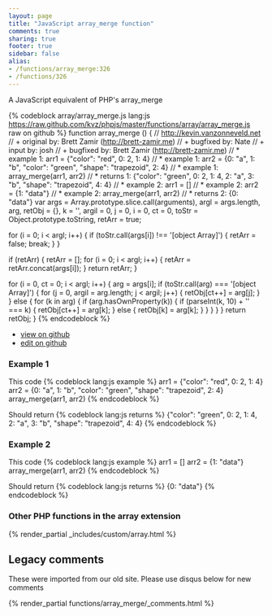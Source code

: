 ```yaml
---
layout: page
title: "JavaScript array_merge function"
comments: true
sharing: true
footer: true
sidebar: false
alias:
- /functions/array_merge:326
- /functions/326
---
```

<!-- Generated by Rakefile:build -->
A JavaScript equivalent of PHP's array_merge

{% codeblock array/array_merge.js lang:js https://raw.github.com/kvz/phpjs/master/functions/array/array_merge.js raw on github %}
function array_merge () {
  // http://kevin.vanzonneveld.net
  // +   original by: Brett Zamir (http://brett-zamir.me)
  // +   bugfixed by: Nate
  // +   input by: josh
  // +   bugfixed by: Brett Zamir (http://brett-zamir.me)
  // *     example 1: arr1 = {"color": "red", 0: 2, 1: 4}
  // *     example 1: arr2 = {0: "a", 1: "b", "color": "green", "shape": "trapezoid", 2: 4}
  // *     example 1: array_merge(arr1, arr2)
  // *     returns 1: {"color": "green", 0: 2, 1: 4, 2: "a", 3: "b", "shape": "trapezoid", 4: 4}
  // *     example 2: arr1 = []
  // *     example 2: arr2 = {1: "data"}
  // *     example 2: array_merge(arr1, arr2)
  // *     returns 2: {0: "data"}
  var args = Array.prototype.slice.call(arguments),
    argl = args.length,
    arg,
    retObj = {},
    k = '',
    argil = 0,
    j = 0,
    i = 0,
    ct = 0,
    toStr = Object.prototype.toString,
    retArr = true;

  for (i = 0; i < argl; i++) {
    if (toStr.call(args[i]) !== '[object Array]') {
      retArr = false;
      break;
    }
  }

  if (retArr) {
    retArr = [];
    for (i = 0; i < argl; i++) {
      retArr = retArr.concat(args[i]);
    }
    return retArr;
  }

  for (i = 0, ct = 0; i < argl; i++) {
    arg = args[i];
    if (toStr.call(arg) === '[object Array]') {
      for (j = 0, argil = arg.length; j < argil; j++) {
        retObj[ct++] = arg[j];
      }
    }
    else {
      for (k in arg) {
        if (arg.hasOwnProperty(k)) {
          if (parseInt(k, 10) + '' === k) {
            retObj[ct++] = arg[k];
          }
          else {
            retObj[k] = arg[k];
          }
        }
      }
    }
  }
  return retObj;
}
{% endcodeblock %}

 - [view on github](https://github.com/kvz/phpjs/blob/master/functions/array/array_merge.js)
 - [edit on github](https://github.com/kvz/phpjs/edit/master/functions/array/array_merge.js)

### Example 1
This code
{% codeblock lang:js example %}
arr1 = {"color": "red", 0: 2, 1: 4}
arr2 = {0: "a", 1: "b", "color": "green", "shape": "trapezoid", 2: 4}
array_merge(arr1, arr2)
{% endcodeblock %}

Should return
{% codeblock lang:js returns %}
{"color": "green", 0: 2, 1: 4, 2: "a", 3: "b", "shape": "trapezoid", 4: 4}
{% endcodeblock %}

### Example 2
This code
{% codeblock lang:js example %}
arr1 = []
arr2 = {1: "data"}
array_merge(arr1, arr2)
{% endcodeblock %}

Should return
{% codeblock lang:js returns %}
{0: "data"}
{% endcodeblock %}


### Other PHP functions in the array extension
{% render_partial _includes/custom/array.html %}
## Legacy comments
These were imported from our old site. Please use disqus below for new comments
<div style="overflow-y: scroll; max-height: 500px;">
{% render_partial functions/array_merge/_comments.html %}
</div>
